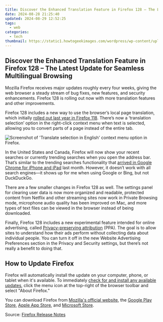 ```yaml
---
title: Discover the Enhanced Translation Feature in Firefox 128 – The Latest Update for Seamless Multilingual Browsing
date: 2024-08-28 21:25:40
updated: 2024-08-29 12:52:25
tags:
  - web
categories:
  - tech
thumbnail: https://static1.howtogeekimages.com/wordpress/wp-content/uploads/2023/12/firefox-hero-1.png
---
```


## Discover the Enhanced Translation Feature in Firefox 128 – The Latest Update for Seamless Multilingual Browsing

Mozilla Firefox receives major updates roughly every four weeks, giving the web browser a steady stream of bug fixes, new features, and security enhancements. Firefox 128 is rolling out now with more translation features and other improvements.

 Firefox 128 includes a new way to use the browser’s local page translation, which initially [rolled out last year in Firefox 118](https://driver-install.techidaily.com/streamline-network-setup-with-netgear-a6200-software/). There’s now a ‘translation selection’ option in the right-click context menu when text is selected, allowing you to convert parts of a page instead of the entire tab.

![Screenshot of 'Translate selection in English' context menu option in Firefox.](https://static1.howtogeekimages.com/wordpress/wp-content/uploads/2024/07/screenshot-2024-07-09-at-12-26-16-pm.png) 

 In the United States and Canada, Firefox will now show your recent searches or currently trending searches when you open the address bar. That’s similar to the trending searches functionality that [arrived in Google Chrome for iPhone and iPad](https://snapchat-videos.techidaily.com/updated-change-snapchat-voice-in-minutes-using-twin-methods/) last month. However, it doesn’t work with all search engines—it shows up for me when using Google or Bing, but not DuckDuckGo.

 There are a few smaller changes in Firefox 128 as well. The settings panel for clearing user data is now more organized and readable, protected content from Netflix and other streaming sites now work in Private Browsing mode, microphone audio quality has been improved on Mac, and more types of text files can be viewed in the browser instead of being downloaded.

 Finally, Firefox 128 includes a new experimental feature intended for online advertising, called [Privacy-preserving attribution](https://support.mozilla.org/en-US/kb/privacy-preserving-attribution) (PPA). The goal is to allow sites to understand how their ads perform without collecting data about individual people. You can turn it off in the new Website Advertising Preferences section in the Privacy and Security settings, but there’s not really a benefit to doing that.

##  How to Update Firefox

 Firefox will automatically install the update on your computer, phone, or tablet when it's available. To immediately [check for and install any available updates](https://audio-shaping.techidaily.com/in-2024-top-10-free-audio-to-text-transformers-for-effortless-file-editing-wondershare-videomaker/), click the menu icon at the top-right of the browser toolbar and select "About Firefox."

 You can download Firefox from [Mozilla's official website](https://www.mozilla.org/en-US/firefox/new/), the [Google Play Store](https://www.anrdoezrs.net/links/3607085/type/dlg/sid/UUhtgUeUpU2004050/https://play.google.com/store/apps/details?id=org.mozilla.firefox), [Apple App Store](https://apps.apple.com/us/app/firefox-private-safe-browser/id989804926), and [Microsoft Store](https://apps.microsoft.com/store/detail/mozilla-firefox/9NZVDKPMR9RD).

 Source: [Firefox Release Notes](https://www.mozilla.org/en-US/firefox/128.0/releasenotes/)

<ins class="adsbygoogle"
     style="display:block"
     data-ad-format="autorelaxed"
     data-ad-client="ca-pub-7571918770474297"
     data-ad-slot="1223367746"></ins>



<ins class="adsbygoogle"
     style="display:block"
     data-ad-client="ca-pub-7571918770474297"
     data-ad-slot="8358498916"
     data-ad-format="auto"
     data-full-width-responsive="true"></ins>

